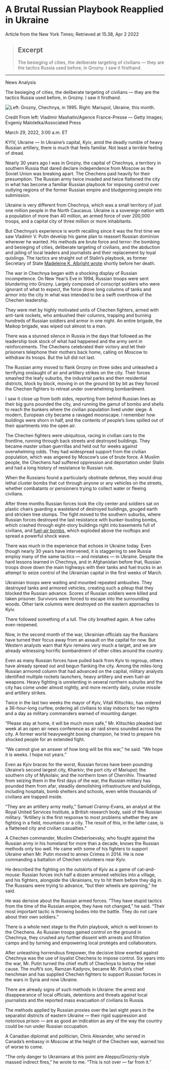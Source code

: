 # A Brutal Russian Playbook Reapplied in Ukraine
Article from the New York Times; Retrieved at 15.38, Apr 2 2022

> ## Excerpt
> The besieging of cities, the deliberate targeting of civilians — they are the tactics Russia used before, in Grozny. I saw it firsthand.

---
News Analysis

The besieging of cities, the deliberate targeting of civilians — they are the tactics Russia used before, in Grozny. I saw it firsthand.

![Left: Grozny, Chechnya, in 1995. Right: Mariupol, Ukraine, this month.](https://web.archive.org/web/20220329070741im_/https://static01.nyt.com/images/2022/03/28/world/28Grozny-top/28Grozny-top-articleLarge.jpg?quality=75&auto=webp&disable=upscale)

Credit From left: Vladimir Mashatin/Agence France-Presse — Getty Images; Evgeniy Maloletka/Associated Press

March 29, 2022, 3:00 a.m. ET

KYIV, Ukraine — In Ukraine’s capital, Kyiv, amid the deadly rumble of heavy Russian artillery, there is much that feels familiar. Not least a terrible feeling of dread.

Nearly 30 years ago I was in Grozny, the capital of Chechnya, a territory in southern Russia that dared declare independence from Moscow as the Soviet Union was breaking apart. The Chechens paid heavily for their presumption. The Russian army twice invaded and twice flattened the city in what has become a familiar Russian playbook for imposing control over outlying regions of the former Russian empire and bludgeoning people into submission.

Ukraine is very different from Chechnya, which was a small territory of just one million people in the North Caucasus. Ukraine is a sovereign nation with a population of more than 40 million, an armed force of over 200,000 troops, and a capital city of three million or more inhabitants.

But Chechnya’s experience is worth recalling since it was the first time we saw Vladimir V. Putin develop his game plan to reassert Russian dominion wherever he wanted. His methods are brute force and terror: the bombing and besieging of cities, deliberate targeting of civilians, and the abduction and jailing of local leaders and journalists and their replacement by loyal quislings. The tactics are straight out of Stalin’s playbook, as former Secretary of State [Madeleine K. Albright wrote](https://web.archive.org/web/20220329070741/https://www.nytimes.com/2022/02/23/opinion/putin-ukraine.html) shortly before her death.

The war in Chechnya began with a shocking display of Russian incompetence. On New Year’s Eve in 1994, Russian troops were sent blundering into Grozny. Largely composed of conscript soldiers who were ignorant of what to expect, the force drove long columns of tanks and armor into the city in what was intended to be a swift overthrow of the Chechen leadership.

They were met by highly motivated units of Chechen fighters, armed with anti-tank rockets, who ambushed their columns, trapping and burning hundreds of Russian soldiers and armor in one night. An entire brigade, the Maikop brigade, was wiped out almost to a man.

There was a stunned silence in Russia in the days that followed as the leadership took stock of what had happened and the army sent in reinforcements. The Chechens celebrated their victory and let their prisoners telephone their mothers back home, calling on Moscow to withdraw its troops. But the lull did not last.

The Russian army moved to flank Grozny on three sides and unleashed a terrifying onslaught of air and artillery strikes on the city. Their forces smashed the leafy suburbs, the industrial parks and then residential districts, block by block, moving in on the ground bit by bit as they forced the Chechen fighters to retreat under overwhelming bombardment.

I saw it close up from both sides, reporting from behind Russian lines as their big guns pounded the city, and running the gamut of bombs and shells to reach the bunkers where the civilian population lived under siege. A modern, European city became a ravaged moonscape. I remember how buildings were shorn in half, and the contents of people’s lives spilled out of their apartments into the open air.

The Chechen fighters were ubiquitous, racing in civilian cars to the frontline, running through back streets and destroyed buildings. They became master urban guerrillas and held out for weeks against overwhelming odds. They had widespread support from the civilian population, which was angered by Moscow’s use of brute force. A Muslim people, the Chechens had suffered oppression and deportation under Stalin and had a long history of resistance to Russian rule.

When the Russians found a particularly obstinate defense, they would drop lethal cluster bombs that cut through anyone or any vehicles on the streets, whether combatants or pensioners trying to collect water or fleeing civilians.

After three months Russian forces took the city center and soldiers sat on plastic chairs guarding a wasteland of destroyed buildings, gouged earth and stricken tree stumps. The fight moved to the southern suburbs, where Russian forces destroyed the last resistance with bunker-busting bombs, which crashed through eight-story buildings right into basements full of civilians, and [fuel-air bombs](https://web.archive.org/web/20220329070741/https://www.nytimes.com/2022/03/09/us/politics/cluster-munitions-vacuum-bombs-russia-ukraine.html), which exploded above the rooftops and spread a powerful shock wave.

There was much in the experience that echoes in Ukraine today. Even though nearly 30 years have intervened, it is staggering to see Russia employ many of the same tactics — and mistakes — in Ukraine. Despite the hard lessons learned in Chechnya, and in Afghanistan before that, Russian troops drove down the main highways with their tanks and fuel trucks in an attempt to seize control of the Ukrainian capital in the first weeks of March.

Ukrainian troops were waiting and mounted repeated ambushes. They destroyed tanks and armored vehicles, creating such a pileup that they blocked the Russian advance. Scores of Russian soldiers were killed and taken prisoner. Survivors were forced to escape into the surrounding woods. Other tank columns were destroyed on the eastern approaches to Kyiv.

There followed something of a lull. The city breathed again. A few cafes even reopened.

Now, in the second month of the war, Ukrainian officials say the Russians have turned their focus away from an assault on the capital for now. But Western analysts warn that Kyiv remains very much a target, and we are already witnessing horrific bombardment of other cities around the country.

Even as many Russian forces have pulled back from Kyiv to regroup, others have already spread out and begun flanking the city. Among the miles-long Russian armored column that had advanced on the capital, military analysts identified multiple rockets launchers, heavy artillery and even fuel-air weapons. Heavy fighting is unrelenting in several northern suburbs and the city has come under almost nightly, and more recently daily, cruise missile and artillery strikes.

Twice in the last two weeks the mayor of Kyiv, Vitali Klitschko, has ordered a 36-hour-long curfew, ordering all civilians to stay indoors for two nights and a day as military commanders warned of mounting danger.

“Please stay at home, it will be much more safe,” Mr. Klitschko pleaded last week at an open air news conference as air raid sirens sounded across the city. A former world heavyweight boxing champion, he tried to prepare his shocked people for an extended fight.

“We cannot give an answer of how long will be this war,” he said. “We hope it is weeks. I hope not years.”

Even as Kyiv braces for the worst, Russian forces have been pounding Ukraine’s second largest city, Kharkiv; the port city of Mariupol; the southern city of Mykolaiv; and the northern town of Chernihiv. Thwarted from seizing them in the first days of the war, the Russian military has pounded them from afar, steadily demolishing infrastructure and buildings, including hospitals, bomb shelters and schools, even while thousands of civilians are trapped inside.

“They are an artillery army really,” Samuel Cranny-Evans, an analyst at the Royal United Services Institute, a British research body, said of the Russian military. “Artillery is the first response to most problems whether they are fighting in a field, mountains or a city. The result of this, in the latter case, is a flattened city and civilian casualties.”

A Chechen commander, Muslim Cheberloevsky, who fought against the Russian army in his homeland for more than a decade, knows the Russian methods only too well. He came with some of his fighters to support Ukraine when Mr. Putin moved to annex Crimea in 2014. He is now commanding a battalion of Chechen volunteers near Kyiv.

He described the fighting on the outskirts of Kyiv as a game of cat-and-mouse: Russian forces inch half a dozen armored vehicles into a village, and his fighters, alongside the Ukrainians, try to hit them before they dig in. The Russians were trying to advance, “but their wheels are spinning,” he said.

He was derisive about the Russian armed forces. “They have stupid tactics from the time of the Russian empire, they have not changed,” he said. “Their most important tactic is throwing bodies into the battle. They do not care about their own soldiers.”

There is a whole next stage to the Putin playbook, which is well known to the Chechens. As Russian troops gained control on the ground in Chechnya, they crushed any further dissent with arrests and filtration camps and by turning and empowering local protégés and collaborators.

After unleashing horrendous firepower, the decisive blow exerted against Chechnya was the use of loyalist Chechens to impose control. Six years into the war, Mr. Putin turned the chief mufti of Chechnya to betray the rebel cause. The mufti’s son, Ramzan Kadyrov, became Mr. Putin’s chief henchman and has supplied Chechen fighters to support Russian forces in the wars in Syria and now Ukraine.

There are already signs of such methods in Ukraine: the arrest and disappearance of local officials, detentions and threats against local journalists and the reported mass evacuation of civilians to Russia.

The methods applied by Russian proxies over the last eight years in the separatist districts of eastern Ukraine — their rigid suppression and notorious prison — are as good an indication as any of the way the country could be run under Russian occupation.

A Canadian diplomat and politician, Chris Alexander, who served in Canada’s embassy in Moscow at the height of the Chechen war, warned too of worse to come.

“The only danger to Ukrainians at this point are Aleppo/Grozniy-style massed indirect fires,” he wrote to me. “This is not over — far from it.”
